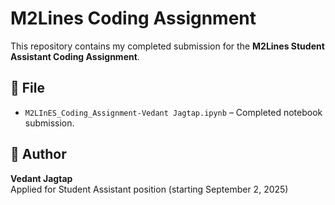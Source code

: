 # M2Lines Coding Assignment

This repository contains my completed submission for the **M2Lines Student Assistant Coding Assignment**.

## 📂 File
- `M2LInES_Coding_Assignment-Vedant Jagtap.ipynb` – Completed notebook submission.

## 🙋 Author
**Vedant Jagtap**  
Applied for Student Assistant position (starting September 2, 2025)
